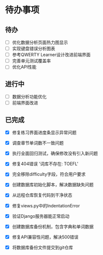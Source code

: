 # 待办事项

## 待办

- [ ] 优化数据分析页面热力图显示
- [ ] 实现键盘错误分析图表
- [ ] 参考QWERTY Learner设计改进前端界面
- [ ] 完善单元测试覆盖率
- [ ] 优化API性能

## 进行中

- [ ] 数据分析功能优化
- [ ] 前端界面改进

## 已完成

- [x] 修复练习界面进度条显示异常问题
- [x] 调查章节单词数不一致问题
- [x] 执行全面回归测试，确保修改没有引入新问题
- [x] 修复404错误 '词库不存在: TOEFL'
- [x] 完全移除difficulty字段，符合用户要求
- [x] 创建数据库初始化脚本，解决数据缺失问题
- [x] 从远程仓库恢复代码到干净状态
- [x] 修复views.py中的IndentationError
- [x] 验证Django服务器能正常启动
- [x] 创建数据库备份机制，包含字典和单词数据
- [x] 修复API兼容性问题，解决500错误
- [x] 将数据库备份文件提交到git仓库

